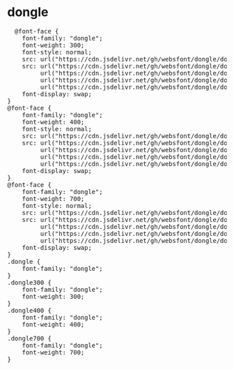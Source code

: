 # dongle
<pre>
  @font-face {
    font-family: "dongle";
    font-weight: 300;
    font-style: normal;
    src: url("https://cdn.jsdelivr.net/gh/websfont/dongle/dongle-Light.eot");
    src: url("https://cdn.jsdelivr.net/gh/websfont/dongle/dongle-Light.eot?#iefix") format("embedded-opentype"),
         url("https://cdn.jsdelivr.net/gh/websfont/dongle/dongle-Light.woff2") format("woff2"),
         url("https://cdn.jsdelivr.net/gh/websfont/dongle/dongle-Light.woff") format("woff"),
         url("https://cdn.jsdelivr.net/gh/websfont/dongle/dongle-Light.ttf") format("truetype");
    font-display: swap;
}
@font-face {
    font-family: "dongle";
    font-weight: 400;
    font-style: normal;
    src: url("https://cdn.jsdelivr.net/gh/websfont/dongle/dongle-Regular.eot");
    src: url("https://cdn.jsdelivr.net/gh/websfont/dongle/dongle-Regular.eot?#iefix") format("embedded-opentype"),
         url("https://cdn.jsdelivr.net/gh/websfont/dongle/dongle-Regular.woff2") format("woff2"),
         url("https://cdn.jsdelivr.net/gh/websfont/dongle/dongle-Regular.woff") format("woff"),
         url("https://cdn.jsdelivr.net/gh/websfont/dongle/dongle-Regular.ttf") format("truetype");
    font-display: swap;
}
@font-face {
    font-family: "dongle";
    font-weight: 700;
    font-style: normal;
    src: url("https://cdn.jsdelivr.net/gh/websfont/dongle/dongle-Bold.eot");
    src: url("https://cdn.jsdelivr.net/gh/websfont/dongle/dongle-Bold.eot?#iefix") format("embedded-opentype"),
         url("https://cdn.jsdelivr.net/gh/websfont/dongle/dongle-Bold.woff2") format("woff2"),
         url("https://cdn.jsdelivr.net/gh/websfont/dongle/dongle-Bold.woff") format("woff"),
         url("https://cdn.jsdelivr.net/gh/websfont/dongle/dongle-Bold.ttf") format("truetype");
    font-display: swap;
}
.dongle {
    font-family: "dongle";
}
.dongle300 {
    font-family: "dongle";
    font-weight: 300;
}
.dongle400 {
    font-family: "dongle";
    font-weight: 400;
}
.dongle700 {
    font-family: "dongle";
    font-weight: 700;
}
</pre>
